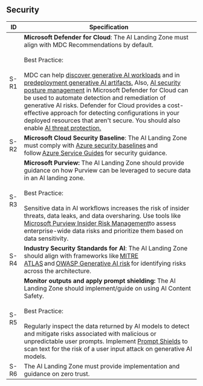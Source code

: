 ## Security

| ID    | Specification |
|-------|--------------|
|  S-R1  | **Microsoft Defender for Cloud**: The AI Landing Zone must align with MDC Recommendations by default. <br><br>Best Practice:<br><br> MDC can help [discover generative AI workloads](https://learn.microsoft.com/en-us/azure/defender-for-cloud/identify-ai-workload-model) and in [predeployment generative AI artifacts.](https://learn.microsoft.com/en-us/azure/defender-for-cloud/explore-ai-risk) Also, [AI security posture management](https://learn.microsoft.com/en-us/azure/defender-for-cloud/ai-security-posture) in Microsoft Defender for Cloud can be used to automate detection and remediation of generative AI risks. Defender for Cloud provides a cost-effective approach for detecting configurations in your deployed resources that aren't secure. You should also enable [AI threat protection.](https://learn.microsoft.com/en-us/azure/defender-for-cloud/ai-threat-protection)|
|  S-R2  | **Microsoft Cloud Security Baseline**: The AI Landing Zone must comply with [Azure security baselines](https://learn.microsoft.com/en-us/security/benchmark/azure/security-baselines-overview) and follow [Azure Service Guides](https://learn.microsoft.com/en-us/azure/well-architected/service-guides/?product=popular) for security guidance.|
|  S-R3  | **Microsoft Purview:** The AI Landing Zone should provide guidance on how Purview can be leveraged to secure data in an AI landing zone.<br><br>Best Practice:<br><br> Sensitive data in AI workflows increases the risk of insider threats, data leaks, and data oversharing. Use tools like [Microsoft Purview Insider Risk Management](https://learn.microsoft.com/en-us/purview/insider-risk-management)to assess enterprise-wide data risks and prioritize them based on data sensitivity. |
|  S-R4  | **Industry Security Standards for AI**: The AI Landing Zone should align with frameworks like [MITRE ATLAS](https://atlas.mitre.org/) and [OWASP Generative AI risk](https://genai.owasp.org/) for identifying risks across the architecture. |
|  S-R5  | **Monitor outputs and apply prompt shielding:** The AI Landing Zone should implement/guide on using AI Content Safety. <br><br>Best Practice:<br><br>Regularly inspect the data returned by AI models to detect and mitigate risks associated with malicious or unpredictable user prompts. Implement [Prompt Shields](https://learn.microsoft.com/en-us/azure/ai-services/content-safety/concepts/jailbreak-detection) to scan text for the risk of a user input attack on generative AI models. |
|  S-R6  | The AI Landing Zone must provide implementation and guidance on zero trust. |
